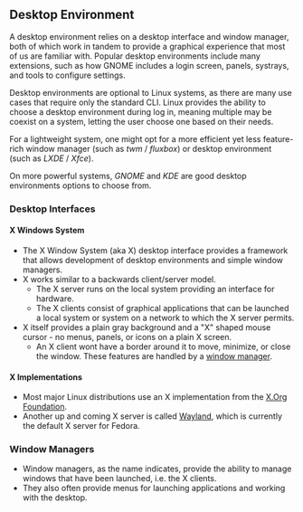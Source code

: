 ## Desktop Environment

A desktop environment relies on a desktop interface and window manager, both of which work in tandem to provide a graphical experience that most of us are familiar with. Popular desktop environments include many extensions, such as how GNOME includes a login screen, panels, systrays, and tools to configure settings.

Desktop environments are optional to Linux systems, as there are many use cases that require only the standard CLI. Linux provides the ability to choose a desktop environment during log in, meaning multiple may be coexist on a system, letting the user choose one based on their needs.

For a lightweight system, one might opt for a more efficient yet less feature-rich window manager (such as *twm* / *fluxbox*) or desktop environment (such as *LXDE* / *Xfce*).

On more powerful systems, *GNOME* and *KDE* are good desktop environments options to choose from.

### Desktop Interfaces

#### X Windows System

- The X Window System (aka X) desktop interface provides a framework that allows development of desktop environments and simple window managers.
- X works similar to a backwards client/server model.
	- The X server runs on the local system providing an interface for hardware.
	- The X clients consist of graphical applications that can be launched a local system or system on a network to which the X server permits.
- X itself provides a plain gray background and a "X" shaped mouse cursor - no menus, panels, or icons on a plain X screen.
	- An X client wont have a border around it to move, minimize, or close the window. These features are handled by a [window manager](#window-managers).

#### X Implementations

- Most major Linux distributions use an X implementation from the [X.Org Foundation](http://www.x.org).
- Another up and coming X server is called [Wayland](http://wayland.freedesktop.org/), which is currently the default X server for Fedora.

### Window Managers

- Window managers, as the name indicates, provide the ability to manage windows that have been launched, i.e. the X clients.
- They also often provide menus for launching applications and working with the desktop.

